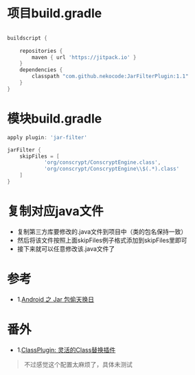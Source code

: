 # 项目build.gradle
```gradle

buildscript {
    
    repositories {
        maven { url 'https://jitpack.io' }
    }
    dependencies {
        classpath "com.github.nekocode:JarFilterPlugin:1.1"
    }
}

```
# 模块build.gradle
```gradle
apply plugin: 'jar-filter'

jarFilter {
    skipFiles = [
            'org/conscrypt/ConscryptEngine.class',
            'org/conscrypt/ConscryptEngine\\$(.*).class'
    ]
}

```
# 复制对应java文件
- 复制第三方库要修改的.java文件到项目中（类的包名保持一致）
- 然后将该文件按照上面skipFiles例子格式添加到skipFiles里即可
- 接下来就可以任意修改该.java文件了
# 参考
- 1.[Android 之 Jar 包偷天换日](https://juejin.cn/post/6844903597591756807)
# 番外
- 1.[ClassPlugin: 灵活的Class替换插件](https://github.com/dinuscxj/ClassPlugin/blob/master/README-zh.md)
> 不过感觉这个配置太麻烦了，具体未测试

